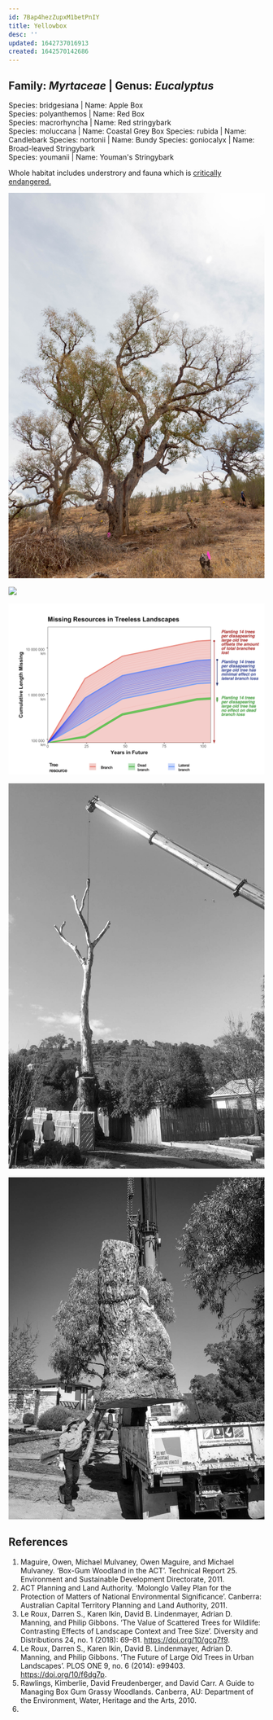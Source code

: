 ```yaml
---
id: 7Bap4hezZupxM1betPnIY
title: Yellowbox
desc: ''
updated: 1642737016913
created: 1642570142686
---
```

## Family: _Myrtaceae_ | Genus:  _Eucalyptus_  
Species: bridgesiana | Name: Apple Box  
Species: polyanthemos | Name: Red Box  
Species: macrorhyncha | Name: Red stringybark  
Species: moluccana | Name: Coastal Grey Box
Species: rubida | Name: Candlebark
Species: nortonii | Name: Bundy
Species: goniocalyx | Name: Broad-leaved Stringybark  
Species: youmanii | Name: Youman's Stringybark

Whole habitat includes understrory and fauna which is [critically endangered.](https://www.environment.nsw.gov.au/threatenedspeciesapp/profile.aspx?id=10837)

![](/assets/images/canberra/1D1A9201.jpg)

![](/assets/images/canberra/barrer.jpg)

![](/assets/images/canberra/tree-decline.png)

![](/assets/images/barrer-structured-light/barrer-structured12.jpg)

![](/assets/images/barrer-structured-light/barrer-structured13.jpg)

## References

1. Maguire, Owen, Michael Mulvaney, Owen Maguire, and Michael Mulvaney. ‘Box-Gum Woodland in the ACT’. Technical Report 25. Environment and Sustainable Development Directorate, 2011.
2. ACT Planning and Land Authority. ‘Molonglo Valley Plan for the Protection of Matters of National Environmental Significance’. Canberra: Australian Capital Territory Planning and Land Authority, 2011.
3. Le Roux, Darren S., Karen Ikin, David B. Lindenmayer, Adrian D. Manning, and Philip Gibbons. ‘The Value of Scattered Trees for Wildlife: Contrasting Effects of Landscape Context and Tree Size’. Diversity and Distributions 24, no. 1 (2018): 69–81. https://doi.org/10/gcq7f9.
4. Le Roux, Darren S., Karen Ikin, David B. Lindenmayer, Adrian D. Manning, and Philip Gibbons. ‘The Future of Large Old Trees in Urban Landscapes’. PLOS ONE 9, no. 6 (2014): e99403. https://doi.org/10/f6dg7p.
5. Rawlings, Kimberlie, David Freudenberger, and David Carr. A Guide to Managing Box Gum Grassy Woodlands. Canberra, AU: Department of the Environment, Water, Heritage and the Arts, 2010.
6. 
